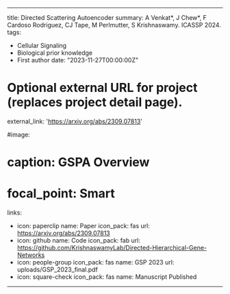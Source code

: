 
---
title: Directed Scattering Autoencoder
summary: A Venkat*, J Chew*, F Cardoso Rodriguez, CJ Tape, M Perlmutter, S Krishnaswamy. ICASSP 2024.
tags:
  - Cellular Signaling
  - Biological prior knowledge
  - First author
date: "2023-11-27T00:00:00Z"

# Optional external URL for project (replaces project detail page).
external_link: 'https://arxiv.org/abs/2309.07813'

#image:
#  caption: GSPA Overview
#  focal_point: Smart
links:
  - icon: paperclip
    name: Paper
    icon_pack: fas
    url: https://arxiv.org/abs/2309.07813
  - icon: github
    name: Code
    icon_pack: fab
    url: https://github.com/KrishnaswamyLab/Directed-Hierarchical-Gene-Networks
  - icon: people-group
    icon_pack: fas
    name: GSP 2023
    url: uploads/GSP_2023_final.pdf
  - icon: square-check
    icon_pack: fas
    name: Manuscript Published
---
